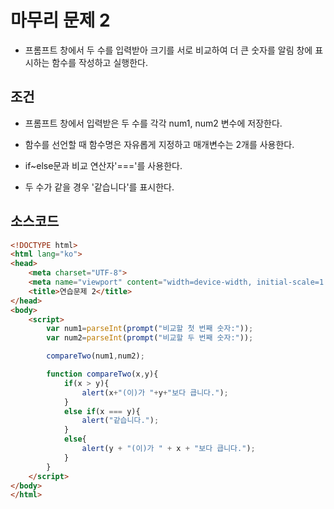 # 마무리 문제 2

* 프롬프트 창에서 두 수를 입력받아 크기를 서로 비교하여 더 큰 숫자를 알림 창에 표시하는 함수를 작성하고 실행한다.

## 조건

* 프롬프트 창에서 입력받은 두 수를 각각 num1, num2 변수에 저장한다.

* 함수를 선언할 때 함수명은 자유롭게 지정하고 매개변수는 2개를 사용한다.

* if~else문과 비교 연산자'==='를 사용한다.

* 두 수가 같을 경우 '같습니다'를 표시한다.

## 소스코드

```html
<!DOCTYPE html>
<html lang="ko">
<head>
	<meta charset="UTF-8">
	<meta name="viewport" content="width=device-width, initial-scale=1.0">
	<title>연습문제 2</title>
</head>
<body>
	<script>
		var num1=parseInt(prompt("비교할 첫 번째 숫자:"));
		var num2=parseInt(prompt("비교할 두 번째 숫자:"));

		compareTwo(num1,num2);

		function compareTwo(x,y){
			if(x > y){
				alert(x+"(이)가 "+y+"보다 큽니다.");
			}
			else if(x === y){
				alert("같습니다.");
			}
			else{
				alert(y + "(이)가 " + x + "보다 큽니다.");
			}
		}
	</script>
</body>
</html>
```
